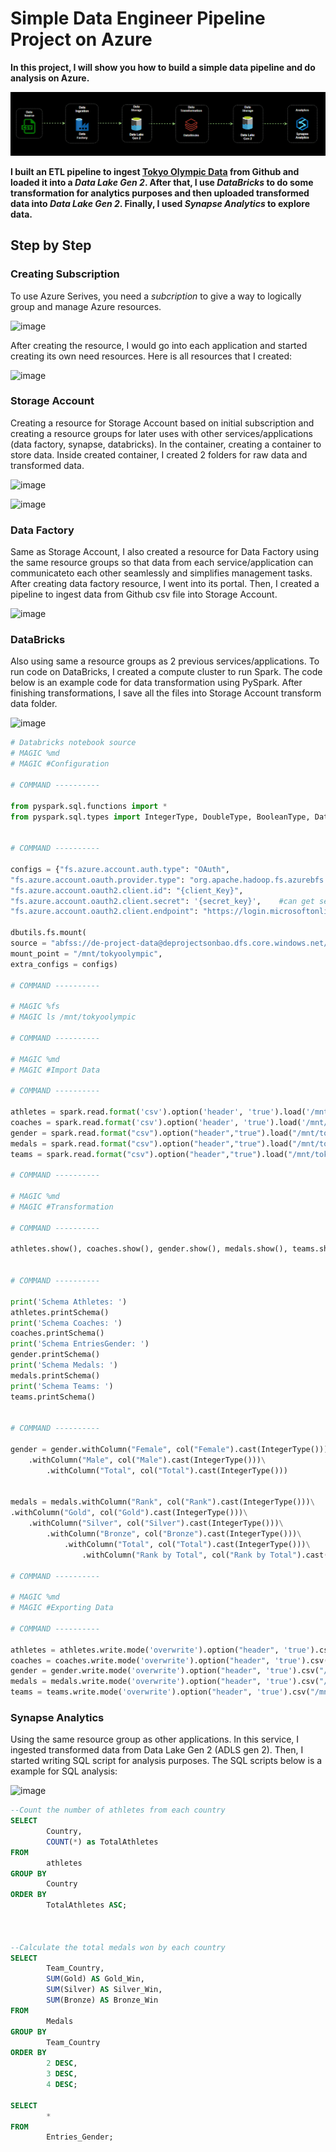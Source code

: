 # Simple Data Engineer Pipeline Project on Azure
**In this project, I will show you how to build a simple data pipeline and do analysis on Azure.**

![system_diagram](https://github.com/sonbao0901/DE_Azure_Project/blob/main/images/Animation.gif)

**I built an ETL pipeline to ingest [Tokyo Olympic Data](https://github.com/sonbao0901/DE_Azure_Project/tree/main/data) from Github and loaded it into a ***Data Lake Gen 2***. After that, I use ***DataBricks*** to do some transformation for analytics purposes and then uploaded transformed data into ***Data Lake Gen 2***. Finally, I used ***Synapse Analytics*** to explore data.**

<!--truncate-->

## Step by Step

### Creating Subscription

To use Azure Serives, you need a *subcription* to give a way to logically group and manage Azure resources.

![image](https://github.com/sonbao0901/DE_Azure_Project/assets/104372010/603fe11d-13b7-4f42-920d-08df00f3d954)

After creating the resource, I would go into each application and started creating its own need resources. Here is all resources that I created:

![image](https://github.com/sonbao0901/DE_Azure_Project/assets/104372010/1b64f726-c32e-44a6-b187-bbaf481d6cdb)

### Storage Account

Creating a resource for Storage Account based on initial subscription and creating a resource groups for later uses with other services/applications (data factory, synapse, databricks). In the container, creating a container to store data. Inside created container, I created 2 folders for raw data and transformed data.

![image](https://github.com/sonbao0901/DE_Azure_Project/assets/104372010/55b705ef-a3ed-4712-ae76-16575c03f012)

![image](https://github.com/sonbao0901/DE_Azure_Project/assets/104372010/e5c6f885-c812-424d-bd8c-7467bbc5645b)

### Data Factory

Same as Storage Account, I also created a resource for Data Factory using the same resource groups so that data from each service/application can communicateto each other seamlessly and simplifies management tasks. After creating data factory resource, I went into its portal. Then, I created a pipeline to ingest data from Github csv file into Storage Account.

![image](https://github.com/sonbao0901/DE_Azure_Project/assets/104372010/1c8cf176-dc37-46f7-82d0-99307d68f6b7)

### DataBricks

Also using same a resource groups as 2 previous services/applications. To run code on DataBricks, I created a compute cluster to run Spark. The code below is an example code for data transformation using PySpark. After finishing transformations, I save all the files into Storage Account transform data folder.

![image](https://github.com/sonbao0901/DE_Azure_Project/assets/104372010/e88bd242-782f-44d8-a00c-af9b71b9044b)

```python
# Databricks notebook source
# MAGIC %md
# MAGIC #Configuration

# COMMAND ----------

from pyspark.sql.functions import *
from pyspark.sql.types import IntegerType, DoubleType, BooleanType, DateType


# COMMAND ----------

configs = {"fs.azure.account.auth.type": "OAuth",
"fs.azure.account.oauth.provider.type": "org.apache.hadoop.fs.azurebfs.oauth2.ClientCredsTokenProvider",
"fs.azure.account.oauth2.client.id": "{client_Key}",
"fs.azure.account.oauth2.client.secret": '{secret_key}',    #can get secret key by creating an app using app registrations and then create a secret key to help databrick communication with data lake storage gen 2
"fs.azure.account.oauth2.client.endpoint": "https://login.microsoftonline.com/{tenant_id}/oauth2/token"}

dbutils.fs.mount(
source = "abfss://de-project-data@deprojectsonbao.dfs.core.windows.net/",
mount_point = "/mnt/tokyoolympic",
extra_configs = configs)

# COMMAND ----------

# MAGIC %fs
# MAGIC ls /mnt/tokyoolympic

# COMMAND ----------

# MAGIC %md
# MAGIC #Import Data

# COMMAND ----------

athletes = spark.read.format('csv').option('header', 'true').load('/mnt/tokyoolympic/raw-data/Athletes.csv')
coaches = spark.read.format('csv').option('header', 'true').load('/mnt/tokyoolympic/raw-data/Coaches.csv')
gender = spark.read.format("csv").option("header","true").load("/mnt/tokyoolympic/raw-data/EntriesGender.csv")
medals = spark.read.format("csv").option("header","true").load("/mnt/tokyoolympic/raw-data/Medals.csv")
teams = spark.read.format("csv").option("header","true").load("/mnt/tokyoolympic/raw-data/Teams.csv")

# COMMAND ----------

# MAGIC %md
# MAGIC #Transformation

# COMMAND ----------

athletes.show(), coaches.show(), gender.show(), medals.show(), teams.show()


# COMMAND ----------

print('Schema Athletes: ') 
athletes.printSchema()
print('Schema Coaches: ')
coaches.printSchema()
print('Schema EntriesGender: ')
gender.printSchema()
print('Schema Medals: ')
medals.printSchema()
print('Schema Teams: ')
teams.printSchema()


# COMMAND ----------

gender = gender.withColumn("Female", col("Female").cast(IntegerType()))\
    .withColumn("Male", col("Male").cast(IntegerType()))\
        .withColumn("Total", col("Total").cast(IntegerType()))


medals = medals.withColumn("Rank", col("Rank").cast(IntegerType()))\
.withColumn("Gold", col("Gold").cast(IntegerType()))\
    .withColumn("Silver", col("Silver").cast(IntegerType()))\
        .withColumn("Bronze", col("Bronze").cast(IntegerType()))\
            .withColumn("Total", col("Total").cast(IntegerType()))\
                .withColumn("Rank by Total", col("Rank by Total").cast(IntegerType()))

# COMMAND ----------

# MAGIC %md
# MAGIC #Exporting Data

# COMMAND ----------

athletes = athletes.write.mode('overwrite').option("header", 'true').csv("/mnt/tokyoolympic/transformed-data/Athletes")
coaches = coaches.write.mode('overwrite').option("header", 'true').csv("/mnt/tokyoolympic/transformed-data/Coaches")
gender = gender.write.mode('overwrite').option("header", 'true').csv("/mnt/tokyoolympic/transformed-data/Entries_Gender")
medals = medals.write.mode('overwrite').option("header", 'true').csv("/mnt/tokyoolympic/transformed-data/Medals")
teams = teams.write.mode('overwrite').option("header", 'true').csv("/mnt/tokyoolympic/transformed-data/Teams")
```

### Synapse Analytics

Using the same resource group as other applications. In this service, I ingested transformed data from Data Lake Gen 2 (ADLS gen 2). Then, I started writing SQL script for analysis purposes. The SQL scripts below is a example for SQL analysis:

![image](https://github.com/sonbao0901/DE_Azure_Project/assets/104372010/85182626-c5b9-4026-bc4d-5266871dcff9)

```sql
--Count the number of athletes from each country
SELECT 
        Country, 
        COUNT(*) as TotalAthletes
FROM 
        athletes
GROUP BY 
        Country
ORDER BY 
        TotalAthletes ASC;



--Calculate the total medals won by each country
SELECT 
        Team_Country,
        SUM(Gold) AS Gold_Win, 
        SUM(Silver) AS Silver_Win, 
        SUM(Bronze) AS Bronze_Win
FROM 
        Medals
GROUP BY 
        Team_Country
ORDER BY 
        2 DESC, 
        3 DESC, 
        4 DESC;

SELECT 
        *
FROM
        Entries_Gender;

```

